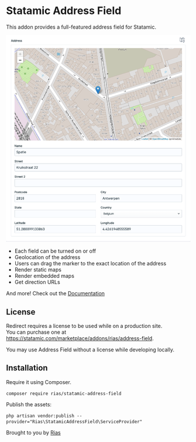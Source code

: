 # Statamic Address Field

This addon provides a full-featured address field for Statamic.

![Screenshot](docs/fieldtype.png)

- Each field can be turned on or off
- Geolocation of the address
- Users can drag the marker to the exact location of the address
- Render static maps
- Render embedded maps
- Get direction URLs

And more! Check out the [Documentation](https://statamic.com/addons/rias/address-field/docs)

## License

Redirect requires a license to be used while on a production site.  
You can purchase one at https://statamic.com/marketplace/addons/rias/address-field.

You may use Address Field without a license while developing locally.

## Installation

Require it using Composer.

```
composer require rias/statamic-address-field
```

Publish the assets:

```
php artisan vendor:publish --provider="Rias\StatamicAddressField\ServiceProvider"
```

Brought to you by [Rias](https://rias.be)
